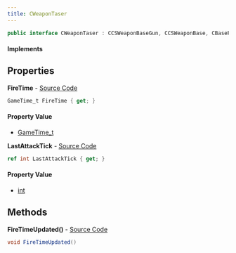 ```yaml
---
title: CWeaponTaser
---
```


```csharp
public interface CWeaponTaser : CCSWeaponBaseGun, CCSWeaponBase, CBasePlayerWeapon, CEconEntity, CBaseFlex, CBaseAnimGraph, CBaseModelEntity, CBaseEntity, CEntityInstance, ISchemaClass<CEntityInstance>, ISchemaClass<CBaseEntity>, ISchemaClass<CBaseModelEntity>, ISchemaClass<CBaseAnimGraph>, ISchemaClass<CBaseFlex>, ISchemaClass<CEconEntity>, ISchemaClass<CBasePlayerWeapon>, ISchemaClass<CCSWeaponBase>, ISchemaClass<CCSWeaponBaseGun>, ISchemaClass<CWeaponTaser>, ISchemaField, ISchemaClass, INativeHandle
```

#### Implements

## Properties

**FireTime** - [Source Code](https://github.com/swiftly-solution/swiftlys2/blob/master/managed/src/SwiftlyS2.Generated/Schemas/Interfaces/CWeaponTaser.cs#L16)

```csharp
GameTime_t FireTime { get; }
```

#### Property Value

- [GameTime_t](/docs/api/shared/schemadefinitions/gametime_t)

**LastAttackTick** - [Source Code](https://github.com/swiftly-solution/swiftlys2/blob/master/managed/src/SwiftlyS2.Generated/Schemas/Interfaces/CWeaponTaser.cs#L18)

```csharp
ref int LastAttackTick { get; }
```

#### Property Value

- [int](https://learn.microsoft.com/dotnet/api/system.int32)

## Methods

**FireTimeUpdated()** - [Source Code](https://github.com/swiftly-solution/swiftlys2/blob/master/managed/src/SwiftlyS2.Generated/Schemas/Interfaces/CWeaponTaser.cs#L20)

```csharp
void FireTimeUpdated()
```

